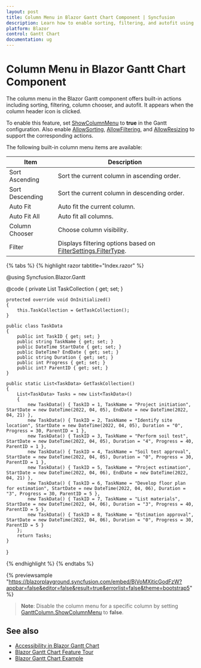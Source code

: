 ```yaml
---
layout: post
title: Column Menu in Blazor Gantt Chart Component | Syncfusion
description: Learn how to enable sorting, filtering, and autofit using the column menu in the Syncfusion Blazor Gantt Chart.
platform: Blazor
control: Gantt Chart
documentation: ug
---
```


# Column Menu in Blazor Gantt Chart Component

The column menu in the Blazor Gantt component offers built-in actions including sorting, filtering, column chooser, and autofit. It appears when the column header icon is clicked.

To enable this feature, set [ShowColumnMenu](https://help.syncfusion.com/cr/blazor/Syncfusion.Blazor.Gantt.SfGantt-1.html#Syncfusion_Blazor_Gantt_SfGantt_1_ShowColumnMenu) to **true** in the Gantt configuration. Also enable [AllowSorting](https://help.syncfusion.com/cr/blazor/Syncfusion.Blazor.Gantt.SfGantt-1.html#Syncfusion_Blazor_Gantt_SfGantt_1_AllowSorting), [AllowFiltering](https://help.syncfusion.com/cr/blazor/Syncfusion.Blazor.Gantt.SfGantt-1.html#Syncfusion_Blazor_Gantt_SfGantt_1_AllowFiltering), and [AllowResizing](https://help.syncfusion.com/cr/blazor/Syncfusion.Blazor.Gantt.SfGantt-1.html#Syncfusion_Blazor_Gantt_SfGantt_1_AllowResizing) to support the corresponding actions.

The following built-in column menu items are available:

| Item | Description |
|------|-------------|
| Sort Ascending | Sort the current column in ascending order. |
| Sort Descending | Sort the current column in descending order. |
| Auto Fit | Auto fit the current column. |
| Auto Fit All | Auto fit all columns. |
| Column Chooser | Choose column visibility. |
| Filter | Displays filtering options based on [FilterSettings.FilterType](https://help.syncfusion.com/cr/blazor/Syncfusion.Blazor.Gantt.GanttFilterSettings.html#Syncfusion_Blazor_Gantt_GanttFilterSettings_FilterType). |

{% tabs %}
{% highlight razor tabtitle="Index.razor" %}

@using Syncfusion.Blazor.Gantt

<SfGantt DataSource="@TaskCollection" Height="450px" Width="700px" AllowResizing="true" ShowColumnMenu="true" AllowFiltering="true" AllowSorting="true">
    <GanttTaskFields Id="TaskID" Name="TaskName" StartDate="StartDate" EndDate="EndDate" Duration="Duration" Progress="Progress" ParentID="ParentID"></GanttTaskFields>
</SfGantt>

@code {
    private List<TaskData> TaskCollection { get; set; }

    protected override void OnInitialized()
    {
        this.TaskCollection = GetTaskCollection();
    }

    public class TaskData
    {
        public int TaskID { get; set; }
        public string TaskName { get; set; }
        public DateTime StartDate { get; set; }
        public DateTime? EndDate { get; set; }
        public string Duration { get; set; }
        public int Progress { get; set; }
        public int? ParentID { get; set; }
    }

    public static List<TaskData> GetTaskCollection()
    {
        List<TaskData> Tasks = new List<TaskData>()
        {
            new TaskData() { TaskID = 1, TaskName = "Project initiation", StartDate = new DateTime(2022, 04, 05), EndDate = new DateTime(2022, 04, 21) },
            new TaskData() { TaskID = 2, TaskName = "Identify site location", StartDate = new DateTime(2022, 04, 05), Duration = "0", Progress = 30, ParentID = 1 },
            new TaskData() { TaskID = 3, TaskName = "Perform soil test", StartDate = new DateTime(2022, 04, 05), Duration = "4", Progress = 40, ParentID = 1 },
            new TaskData() { TaskID = 4, TaskName = "Soil test approval", StartDate = new DateTime(2022, 04, 05), Duration = "0", Progress = 30, ParentID = 1 },
            new TaskData() { TaskID = 5, TaskName = "Project estimation", StartDate = new DateTime(2022, 04, 06), EndDate = new DateTime(2022, 04, 21) },
            new TaskData() { TaskID = 6, TaskName = "Develop floor plan for estimation", StartDate = new DateTime(2022, 04, 06), Duration = "3", Progress = 30, ParentID = 5 },
            new TaskData() { TaskID = 7, TaskName = "List materials", StartDate = new DateTime(2022, 04, 06), Duration = "3", Progress = 40, ParentID = 5 },
            new TaskData() { TaskID = 8, TaskName = "Estimation approval", StartDate = new DateTime(2022, 04, 06), Duration = "0", Progress = 30, ParentID = 5 }
        };
        return Tasks;
    }
}

{% endhighlight %}
{% endtabs %}

{% previewsample "https://blazorplayground.syncfusion.com/embed/BjVoMXiticGodFzW?appbar=false&editor=false&result=true&errorlist=false&theme=bootstrap5" %}

> **Note**: Disable the column menu for a specific column by setting [GanttColumn.ShowColumnMenu](https://help.syncfusion.com/cr/blazor/Syncfusion.Blazor.Gantt.GanttColumn.html#Syncfusion_Blazor_Gantt_GanttColumn_ShowColumnMenu) to **false**.

## See also

- [Accessibility in Blazor Gantt Chart](https://blazor.syncfusion.com/documentation/gantt-chart/accessibility)
- [Blazor Gantt Chart Feature Tour](https://www.syncfusion.com/blazor-components/blazor-gantt-chart)
- [Blazor Gantt Chart Example](https://blazor.syncfusion.com/demos/gantt-chart/default-functionalities?theme=bootstrap5)